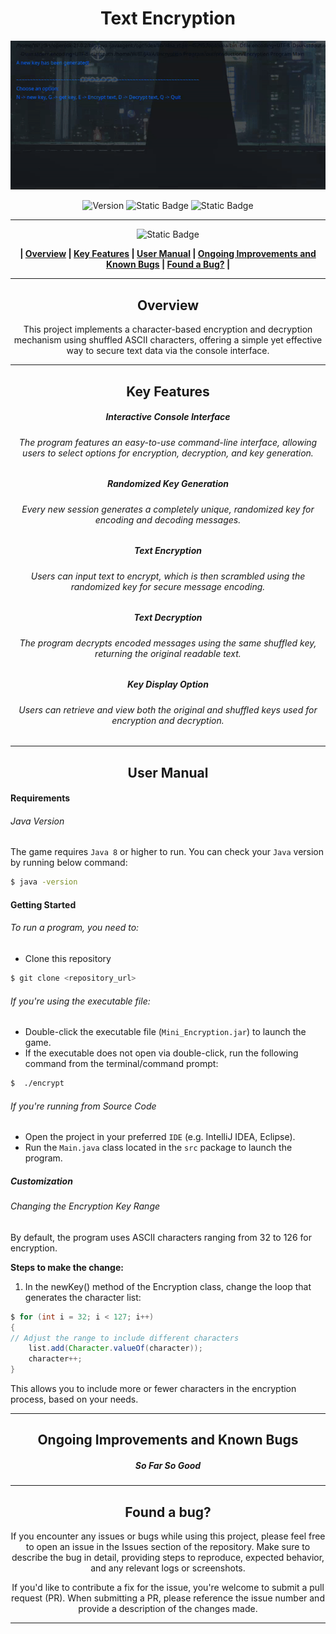 <div align="center">

# Text Encryption


![Preview](../../Images/encrypt.gif)

![Version](https://img.shields.io/badge/version-1.0-blue?style=for-the-badge&labelColor=black) ![Static Badge](https://img.shields.io/badge/8-blue?style=for-the-badge&label=java&labelColor=black)  ![Static Badge](https://img.shields.io/badge/windows%20%7C%20macOs%20%7C%20linux-blue?style=for-the-badge&label=platform&labelColor=black) 




------------


![Static Badge](https://img.shields.io/badge/Table%20%20%20%20%20%20%20%20%20%20%20of%20%20%20%20%20%20%20%20%20%20Contents-blue?style=for-the-badge&logoColor=darkviolet)

**| [Overview](#overview) | [Key Features](#key-features) | [User Manual](#user-manual) | [Ongoing Improvements and Known Bugs](#ongoing-improvements-and-known-bugs) | [Found a Bug?](#found-a-bug) |**





------------



## Overview
This project implements a character-based encryption and decryption mechanism using shuffled ASCII characters, offering a simple yet effective way to secure text data via the console interface.

------------



## Key Features
##### Interactive Console Interface
###### The program features an easy-to-use command-line interface, allowing users to select options for encryption, decryption, and key generation.
##### Randomized Key Generation
###### Every new session generates a completely unique, randomized key for encoding and decoding messages.
##### Text Encryption
###### Users can input text to encrypt, which is then scrambled using the randomized key for secure message encoding.
##### Text Decryption
######  The program decrypts encoded messages using the same shuffled key, returning the original readable text.
##### Key Display Option
###### Users can retrieve and view both the original and shuffled keys used for encryption and decryption.


------------



## User Manual
</div>

####  Requirements
###### Java Version
The game requires `Java 8` or higher to run. You can check your `Java` version by running below command:
```bash
$ java -version
```

#### Getting Started
###### To run a program, you need to:
- Clone this repository
 ```bash
$ git clone <repository_url>
```
###### If you're using the executable file:
- Double-click the executable file (`Mini_Encryption.jar`) to launch the game.
- If the executable does not open via double-click, run the following command from the terminal/command prompt:
```bash
$  ./encrypt
```
###### If you're running from Source Code
- Open the project in your preferred  `IDE` (e.g. IntelliJ IDEA, Eclipse).
- Run the `Main.java` class located in the `src` package to launch the program.



##### Customization
###### Changing the Encryption Key Range
By default, the program uses ASCII characters ranging from 32 to 126 for encryption. 

**Steps to make the change:**
1. In the newKey() method of the Encryption class, change the loop that generates the character list:
```java
$ for (int i = 32; i < 127; i++)
{
// Adjust the range to include different characters
    list.add(Character.valueOf(character));
    character++;
}
```
This allows you to include more or fewer characters in the encryption process, based on your needs.


------------
<div align="center">

## Ongoing Improvements and Known Bugs

##### So Far So Good







------------

## Found a bug?

If you encounter any issues or bugs while using this project, please feel free to open an issue in the Issues section of the repository. Make sure to describe the bug in detail, providing steps to reproduce, expected behavior, and any relevant logs or screenshots.

If you'd like to contribute a fix for the issue, you're welcome to submit a pull request (PR). When submitting a PR, please reference the issue number and provide a description of the changes made.

------------

</div>





